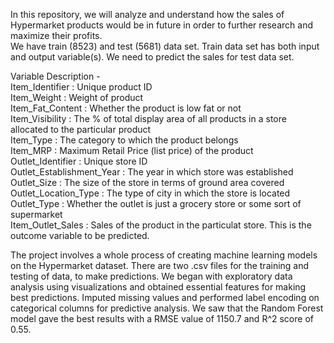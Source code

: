 In this repository, we will analyze and understand how the sales of Hypermarket products would be in future in order to further research and maximize their profits.<br>
We have train (8523) and test (5681) data set. Train data set has both input and output variable(s). We need to predict the sales for test data set.

Variable Description -<br> 
Item_Identifier : Unique product ID<br> 
Item_Weight : Weight of product<br> 
Item_Fat_Content : Whether the product is low fat or not<br> 
Item_Visibility : The % of total display area of all products in a store allocated to the particular product<br> 
Item_Type : The category to which the product belongs<br>
Item_MRP : Maximum Retail Price (list price) of the product<br> 
Outlet_Identifier : Unique store ID<br>
Outlet_Establishment_Year : The year in which store was established<br> 
Outlet_Size : The size of the store in terms of ground area covered<br> 
Outlet_Location_Type :  The type of city in which the store is located<br> 
Outlet_Type : Whether the outlet is just a grocery store or some sort of supermarket<br> 
Item_Outlet_Sales : Sales of the product in the particulat store. This is the outcome variable to be predicted.

The project involves a whole process of creating machine learning models on the Hypermarket dataset. There are two .csv files for the training and testing of data, to make predictions. We began with exploratory data analysis using visualizations and obtained essential features for making best predictions. 
Imputed missing values and performed label encoding on categorical columns for predictive analysis. We saw that the Random Forest model gave the best results with a RMSE value of 1150.7 and R^2 score of 0.55.
